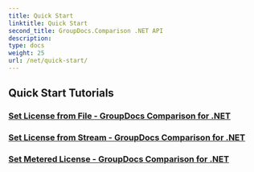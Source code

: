 ```yaml
---
title: Quick Start
linktitle: Quick Start
second_title: GroupDocs.Comparison .NET API
description: 
type: docs
weight: 25
url: /net/quick-start/
---
```


## Quick Start Tutorials
### [Set License from File - GroupDocs Comparison for .NET](./set-license-from-file/)
### [Set License from Stream - GroupDocs Comparison for .NET](./set-license-from-stream/)
### [Set Metered License - GroupDocs Comparison for .NET](./set-metered-license/)